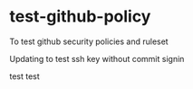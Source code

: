 # test-github-policy
To test github security policies and ruleset

Updating to test ssh key without commit signin

test
test

